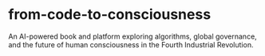 # from-code-to-consciousness
An AI-powered book and platform exploring algorithms, global governance, and the future of human consciousness in the Fourth Industrial Revolution.
